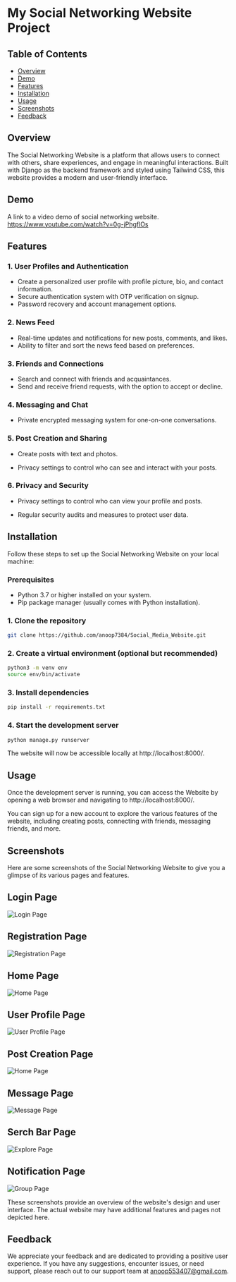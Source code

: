 # My Social Networking Website Project

## Table of Contents

- [Overview](#overview)
- [Demo](#demo)
- [Features](#features)
- [Installation](#installation)
- [Usage](#usage)
- [Screenshots](#screenshots)
- [Feedback](#feedback)


## Overview

The Social Networking Website is a platform that allows users to connect with others, share experiences, and engage in meaningful interactions. Built with Django as the backend framework and styled using Tailwind CSS, this website provides a modern and user-friendly interface.

## Demo

A link to a video demo of social networking website.
https://www.youtube.com/watch?v=0g-jPhgflOs



## Features

### 1. User Profiles and Authentication

- Create a personalized user profile with profile picture, bio, and contact information.
- Secure authentication system with OTP verification on signup.
- Password recovery and account management options.

### 2. News Feed

- Real-time updates and notifications for new posts, comments, and likes.
- Ability to filter and sort the news feed based on preferences.

### 3. Friends and Connections

- Search and connect with friends and acquaintances.
- Send and receive friend requests, with the option to accept or decline.
<!-- - Maintain a list of friends for easy communication and updates. -->

### 4. Messaging and Chat

- Private encrypted messaging system for one-on-one conversations.
<!-- - Group chats for multiple participants to discuss shared interests.
- Multimedia support for sending photos, videos, and files. -->

### 5. Post Creation and Sharing

- Create posts with text and photos.
<!-- - Tag friends, locations, and topics in posts. -->
- Privacy settings to control who can see and interact with your posts.

<!-- ### 6. News and Events

- Stay updated with the latest news and trending topics.
- Discover and join events, both online and offline.
- RSVP to events and invite friends to join. -->

<!-- ### 7. Groups and Communities

- Create or join groups based on interests, hobbies, or professional networks.
- Share posts, discussions, and resources within groups.
- Admin tools for group moderation and member management. -->

### 6. Privacy and Security

- Privacy settings to control who can view your profile and posts.
<!-- - Reporting and blocking features to address inappropriate content or behavior. -->
- Regular security audits and measures to protect user data.

<!-- ### 9. Recommendations and Discovery

- Personalized recommendations for friends, groups, events, and pages.
- Explore new content and profiles based on your interests.
- Trending and popular sections to discover engaging content. -->

<!-- ### 10. Mobile-Friendly Design

- Responsive design for seamless user experience on mobile devices.
- Native mobile apps for iOS and Android platforms. -->

## Installation

Follow these steps to set up the Social Networking Website on your local machine:

### Prerequisites

- Python 3.7 or higher installed on your system.
- Pip package manager (usually comes with Python installation).

### 1. Clone the repository
```bash
git clone https://github.com/anoop7384/Social_Media_Website.git
```

### 2. Create a virtual environment (optional but recommended)
```bash
python3 -m venv env
source env/bin/activate
```

### 3. Install dependencies
```bash
pip install -r requirements.txt
```

### 4. Start the development server
```bash
python manage.py runserver
```
The website will now be accessible locally at http://localhost:8000/.



## Usage

Once the development server is running, you can access the Website by opening a web browser and navigating to http://localhost:8000/.

You can sign up for a new account  to explore the various features of the website, including creating posts, connecting with friends, messaging friends, and more.

## Screenshots

Here are some screenshots of the Social Networking Website to give you a glimpse of its various pages and features.

## Login Page
![Login Page](screenshots/login_page.png)

## Registration Page
![Registration Page](screenshots/registration_page.png)

## Home Page
![Home Page](screenshots/home_page.png)

## User Profile Page
![User Profile Page](screenshots/profile_page.png)

## Post Creation Page
![Home Page](screenshots/post_page.png)

## Message Page
![Message Page](screenshots/message_page.png)

## Serch Bar Page
![Explore Page](screenshots/search_page.png)

## Notification Page
![Group Page](screenshots/notification_page.png)



These screenshots provide an overview of the website's design and user interface. The actual website may have additional features and pages not depicted here.


## Feedback
We appreciate your feedback and are dedicated to providing a positive user experience. If you have any suggestions, encounter issues, or need support, please reach out to our support team at anoop553407@gmail.com.
